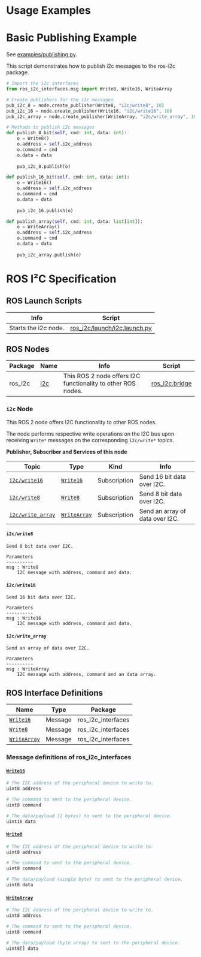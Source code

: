 <!-- MD+:META
title = "The documentation for the ROS I²C package."
-->

# Usage Examples

<!-- MD+:include.example 
header = 'Basic Publishing Example'
level = 1
path = '../examples/publishing.py'
-->
# Basic Publishing Example
See [examples/publishing.py](./../examples/publishing.py).

This script demonstrates how to publish i2c messages to the ros-i2c package.

```python
# Import the i2c interfaces
from ros_i2c_interfaces.msg import Write8, Write16, WriteArray

# Create publishers for the i2c messages
pub_i2c_8 = node.create_publisher(Write8, "i2c/write8", 10)
pub_i2c_16 = node.create_publisher(Write16, "i2c/write16", 10) 
pub_i2c_array = node.create_publisher(WriteArray, "i2c/write_array", 10)

# Methods to publish i2c messages
def publish_8_bit(self, cmd: int, data: int):
    o = Write8()
    o.address = self.i2c_address
    o.command = cmd
    o.data = data
    
    pub_i2c_8.publish(o)

def publish_16_bit(self, cmd: int, data: int):
    o = Write16()
    o.address = self.i2c_address
    o.command = cmd
    o.data = data
    
    pub_i2c_16.publish(o)

def publish_array(self, cmd: int, data: list[int]):
    o = WriteArray()
    o.address = self.i2c_address
    o.command = cmd
    o.data = data
    
    pub_i2c_array.publish(o)
```
<!-- MD+FIN:include.example -->

# ROS I²C Specification

<!-- MD+:ros.launchs 
header = '# ROS Launch Scripts'
level = 2
-->
## ROS Launch Scripts

|Info                |Script                                                         |
|--------------------|---------------------------------------------------------------|
|Starts the i2c node.|[ros_i2c/launch/i2c.launch.py](../ros_i2c/launch/i2c.launch.py)|
<!-- MD+FIN:ros.launchs -->

<!-- MD+:ros.nodes 
header = '# ROS Nodes'
level = 2
only_commented_publishers = True
only_commented_subscriptions = True
only_commented_services = True
include_parameters = True
-->
## ROS Nodes

|Package|Name            |Info                                                        |Script                                        |
|-------|----------------|------------------------------------------------------------|----------------------------------------------|
|ros_i2c|[i2c](#i2c-node)|This ROS 2 node offers I2C functionality to other ROS nodes.|[ros_i2c.bridge](../ros_i2c/ros_i2c/bridge.py)|

### `i2c` Node

This ROS 2 node offers I2C functionality to other ROS nodes.

The node performs respective write operations on the I2C bus upon receiving
`Write*` messages on the corresponding `i2c/write*` topics.

**Publisher, Subscriber and Services of this node**

|Topic                               |Type                       |Kind        |Info                           |
|------------------------------------|---------------------------|------------|-------------------------------|
|[`i2c/write16`](#i2cwrite16)        |[`Write16`](#write16)      |Subscription|Send 16 bit data over I2C.     |
|[`i2c/write8`](#i2cwrite8)          |[`Write8`](#write8)        |Subscription|Send 8 bit data over I2C.      |
|[`i2c/write_array`](#i2cwrite_array)|[`WriteArray`](#writearray)|Subscription|Send an array of data over I2C.|

#### `i2c/write8`
```
Send 8 bit data over I2C.

Parameters
----------
msg : Write8
    I2C message with address, command and data.
```

#### `i2c/write16`
```
Send 16 bit data over I2C.

Parameters
----------
msg : Write16
    I2C message with address, command and data.
```

#### `i2c/write_array`
```
Send an array of data over I2C.

Parameters
----------
msg : WriteArray
    I2C message with address, command and an data array.
```
<!-- MD+FIN:ros.nodes -->

<!-- MD+:ros.interfaces 
header = '# ROS Interface Definitions'
level = 2
-->
## ROS Interface Definitions

|Name                       |Type   |Package           |
|---------------------------|-------|------------------|
|[`Write16`](#write16)      |Message|ros_i2c_interfaces|
|[`Write8`](#write8)        |Message|ros_i2c_interfaces|
|[`WriteArray`](#writearray)|Message|ros_i2c_interfaces|

### Message definitions of ros_i2c_interfaces

#### [`Write16`](../ros_i2c_interfaces/msg/Write16.msg)

```python
# The I2C address of the peripheral device to write to.
uint8 address

# The command to sent to the peripheral device.
uint8 command

# The data/payload (2 bytes) to sent to the peripheral device.
uint16 data
```


#### [`Write8`](../ros_i2c_interfaces/msg/Write8.msg)

```python
# The I2C address of the peripheral device to write to.
uint8 address

# The command to sent to the peripheral device.
uint8 command

# The data/payload (single byte) to sent to the peripheral device.
uint8 data
```


#### [`WriteArray`](../ros_i2c_interfaces/msg/WriteArray.msg)

```python
# The I2C address of the peripheral device to write to.
uint8 address

# The command to sent to the peripheral device.
uint8 command

# The data/payload (byte array) to sent to the peripheral device.
uint8[] data
```

<!-- MD+FIN:ros.interfaces -->